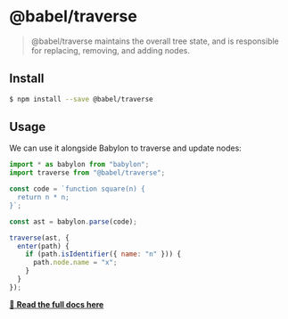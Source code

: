 # @babel/traverse

> @babel/traverse maintains the overall tree state, and is responsible for replacing, removing, and adding nodes.

## Install

```sh
$ npm install --save @babel/traverse
```

## Usage

We can use it alongside Babylon to traverse and update nodes:

```js
import * as babylon from "babylon";
import traverse from "@babel/traverse";

const code = `function square(n) {
  return n * n;
}`;

const ast = babylon.parse(code);

traverse(ast, {
  enter(path) {
    if (path.isIdentifier({ name: "n" })) {
      path.node.name = "x";
    }
  }
});
```
[:book: **Read the full docs here**](https:.com/thejameskyle/babel-handbook/blob/master/translations/en/plugin-handbook.md#babel-traverse)
